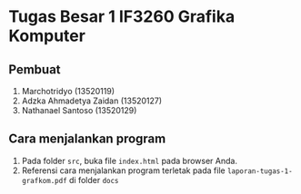 # Tugas Besar 1 IF3260 Grafika Komputer

## Pembuat
1. Marchotridyo (13520119)
2. Adzka Ahmadetya Zaidan (13520127)
3. Nathanael Santoso (13520129)

## Cara menjalankan program
1. Pada folder `src`, buka file `index.html` pada browser Anda.
2. Referensi cara menjalankan program terletak pada file `laporan-tugas-1-grafkom.pdf` di folder `docs`
